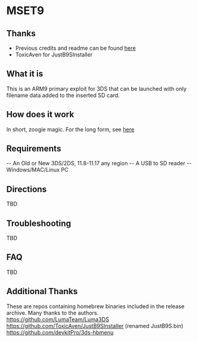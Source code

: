 # MSET9

## Thanks 
- Previous credits and readme can be found [here](README_old.md)
- ToxicAven for JustB9SInstaller


## What it is
This is an ARM9 primary exploit for 3DS that can be launched with only filename data added to the inserted SD card. 

## How does it work
In short, zoogie magic. For the long form, see [here](README_old.md)

## Requirements
-- An Old or New 3DS/2DS, 11.8-11.17 any region
-- A USB to SD reader
-- Windows/MAC/Linux PC

## Directions
TBD

## Troubleshooting
TBD

## FAQ
TBD

## Additional Thanks
These are repos containing homebrew binaries included in the release archive. Many thanks to the authors.<br>
https://github.com/LumaTeam/Luma3DS<br>
https://github.com/ToxicAven/JustB9SInstaller (renamed JustB9S.bin)<br>
https://github.com/devkitPro/3ds-hbmenu<br>
